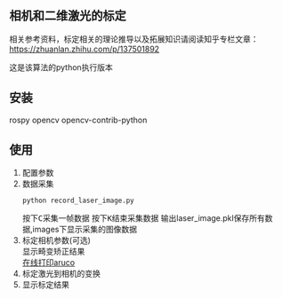 ## 相机和二维激光的标定


相关参考资料，标定相关的理论推导以及拓展知识请阅读知乎专栏文章：https://zhuanlan.zhihu.com/p/137501892

这是该算法的python执行版本

## 安装
rospy 
opencv
opencv-contrib-python

## 使用

1. 配置参数
2. 数据采集
    ```shell script
    python record_laser_image.py   
   ```
   按下<kbd>C</kbd>采集一帧数据
   按下<kbd>K</kbd>结束采集数据
   输出laser_image.pkl保存所有数据,images下显示采集的图像数据
3. 标定相机参数(可选)  
   显示畸变矫正结果  
   [在线打印aruco](https://chev.me/arucogen/)
4. 标定激光到相机的变换
5. 显示标定结果
